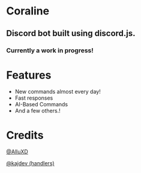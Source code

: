 # Coraline
## Discord bot built using discord.js.
### Currently a work in progress!

# Features
- New commands almost every day!
- Fast responses
- AI-Based Commands
- And a few others.!















# Credits
[@AlluXD](https://youtube.com/@alluxd) 


[@kajdev (handlers)](https://youtube.com/@kajdev)
